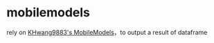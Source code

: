 # mobilemodels
rely on [KHwang9883's MobileModels](https://github.com/KHwang9883/MobileModels)，to output a result of dataframe
